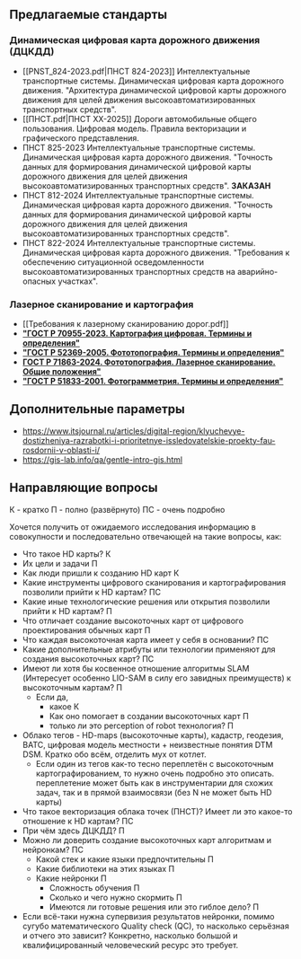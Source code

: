 ## Предлагаемые стандарты
### Динамическая цифровая карта дорожного движения (ДЦКДД)
- [[PNST_824-2023.pdf|ПНСТ 824-2023]] Интеллектуальные транспортные системы. Динамическая цифровая карта дорожного движения. "Архитектура динамической цифровой карты дорожного движения для целей движения высокоавтоматизированных транспортных средств". 
- [[ПНСТ.pdf|ПНСТ ХХ-2025]] Дороги автомобильные общего пользования. Цифровая модель. Правила векторизации и графического представления.
- ПНСТ 825-2023 Интеллектуальные транспортные системы. Динамическая цифровая карта дорожного движения. "Точность данных для формирования динамической цифровой карты дорожного движения для целей движения высокоавтоматизированных транспортных средств". **ЗАКАЗАН**
- ПНСТ 812-2024 Интеллектуальные транспортные системы. Динамическая цифровая карта дорожного движения. "Точность данных для формирования динамической цифровой карты дорожного движения для целей движения высокоавтоматизированных транспортных средств".
- ПНСТ 822-2024 Интеллектуальные транспортные системы. Динамическая цифровая карта дорожного движения. "Требования к обеспечению ситуационной осведомленности высокоавтоматизированных транспортных средств на аварийно-опасных участках".
### Лазерное сканирование и картография
-  [[Требования к лазерному сканированию дорог.pdf]] 
- [**"ГОСТ Р 70955-2023. Картография цифровая. Термины и определения"**](https://meganorm.ru/mega_doc/norm/gost-r_gosudarstvennyj-standart/0/gost_r_70955-2023_natsionalnyy_standart_rossiyskoy.html) 
- [**"ГОСТ Р 52369-2005. Фототопография. Термины и определения"**](https://meganorm.ru/mega_doc/norm/gost-r_gosudarstvennyj-standart/4/gost_r_52369-2005_natsionalnyy_standart_rossiyskoy.html)
- [**ГОСТ Р 71863-2024. Фототопография. Лазерное сканирование. Общие положения"**](https://meganorm.ru/mega_doc/norm_update_29032025/gost-r_gosudarstvennyj-standart/0/gost_r_71863-2024_natsionalnyy_standart_rossiyskoy.html)
- [**"ГОСТ Р 51833-2001. Фотограмметрия. Термины и определения"**](https://meganorm.ru/mega_doc/norm/gost-r_gosudarstvennyj-standart/21/gost_r_51833-2001_gosudarstvennyy_standart_rossiyskoy.html#Par86)
## Дополнительные параметры
- https://www.itsjournal.ru/articles/digital-region/klyuchevye-dostizheniya-razrabotki-i-prioritetnye-issledovatelskie-proekty-fau-rosdornii-v-oblasti-i/
- https://gis-lab.info/qa/gentle-intro-gis.html

## Направляющие вопросы

К - кратко
П - полно (развёрнуто)
ПС - очень подробно

Хочется получить от ожидаемого исследования информацию в совокупности и последовательно отвечающей на такие вопросы, как:
- Что такое HD карты? К
- Их цели и задачи П
- Как люди пришли к созданию HD карт К
- Какие инструменты цифрового сканирования и картографирования позволили прийти к HD картам? ПС
- Какие иные технологические решения или открытия позволили прийти к HD картам? П
- Что отличает создание высокоточных карт от цифрового проектирования обычных карт П
- Что каждая высокоточная карта имеет у себя в основании? ПС
- Какие дополнительные атрибуты или технологии применяют для создания высокоточных карт? ПС
- Имеют ли хотя бы косвенное отношение алгоритмы SLAM (Интересует особенно LIO-SAM в силу его завидных преимуществ) к высокоточным картам? П
	- Если да, 
		- какое К
		- Как оно помогает в создании высокоточных карт П
		- только ли это perception of robot технология? П
- Облако тегов - HD-maps (высокоточные карты), кадастр, геодезия, ВАТС, цифровая модель местности + неизвестные понятия DTM DSM. Кратко обо всём, отделить мух от котлет.
	- Если один из тегов как-то тесно переплетён с высокоточным картографированием, то нужно очень подробно это описать. переплетение может быть как в инструментарии для схожих задач, так и в прямой взаимосвязи (без N не может быть HD карты)
- Что такое векторизация облака точек (ПНСТ)? Имеет ли это какое-то отношение к HD картам? ПС
- При чём здесь ДЦКДД? П
- Можно ли доверить создание высокоточных карт алгоритмам и нейронкам? ПС
	- Какой стек и какие языки предпочтительны П
	- Какие библиотеки на этих языках П
	- Какие нейронки П
		- Сложность обучения П
		- Сколько и чего нужно скормить П
		- Имеются ли готовые решения или это гиблое дело? П
- Если всё-таки нужна супервизия результатов нейронки, помимо сугубо математического Quality check (QC), то насколько серьёзная и отчего это зависит? Конкретно, насколько большой и квалифицированный человеческий ресурс это требует.